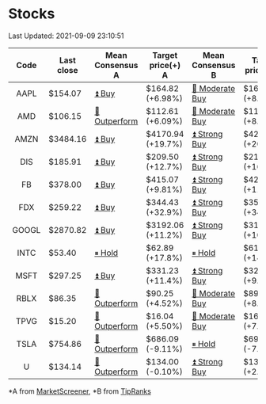 # Stocks
Last Updated: 2021-09-09 23:10:51

|Code|Last close|Mean Consensus A|Target price(+) A|Mean Consensus B|Target price(+) B|
|:--:|-|-|-|-|-|
|AAPL|$154.07|[⏫ Buy](https://m.marketscreener.com/quote/stock/-4849/)|$164.82 (+6.98%)|[🔼 Moderate Buy](https://www.tipranks.com/stocks/aapl/forecast)|$166.64 (+8.14%)|
|AMD|$106.15|[🔼 Outperform](https://m.marketscreener.com/quote/stock/-19475876/)|$112.61 (+6.09%)|[🔼 Moderate Buy](https://www.tipranks.com/stocks/amd/forecast)|$115.92 (+8.56%)|
|AMZN|$3484.16|[⏫ Buy](https://m.marketscreener.com/quote/stock/-12864605/)|$4170.94 (+19.7%)|[⏫ Strong Buy](https://www.tipranks.com/stocks/amzn/forecast)|$4200.80 (+20.07%)|
|DIS|$185.91|[⏫ Buy](https://m.marketscreener.com/quote/stock/-4842/)|$209.50 (+12.7%)|[⏫ Strong Buy](https://www.tipranks.com/stocks/dis/forecast)|$217.00 (+16.13%)|
|FB|$378.00|[⏫ Buy](https://m.marketscreener.com/quote/stock/-10547141/)|$415.07 (+9.81%)|[⏫ Strong Buy](https://www.tipranks.com/stocks/fb/forecast)|$420.07 (+11.13%)|
|FDX|$259.22|[⏫ Buy](https://m.marketscreener.com/quote/stock/-12585/)|$344.43 (+32.9%)|[⏫ Strong Buy](https://www.tipranks.com/stocks/fdx/forecast)|$352.79 (+34.52%)|
|GOOGL|$2870.82|[⏫ Buy](https://m.marketscreener.com/quote/stock/-24203373/)|$3192.06 (+11.2%)|[⏫ Strong Buy](https://www.tipranks.com/stocks/googl/forecast)|$3186.78 (+10.58%)|
|INTC|$53.40|[⏸ Hold](https://m.marketscreener.com/quote/stock/-4829/)|$62.89 (+17.8%)|[⏸ Hold](https://www.tipranks.com/stocks/intc/forecast)|$61.14 (+14.13%)|
|MSFT|$297.25|[⏫ Buy](https://m.marketscreener.com/quote/stock/-4835/)|$331.23 (+11.4%)|[⏫ Strong Buy](https://www.tipranks.com/stocks/msft/forecast)|$329.68 (+9.27%)|
|RBLX|$86.35|[🔼 Outperform](https://m.marketscreener.com/quote/stock/-117793644/)|$90.25 (+4.52%)|[🔼 Moderate Buy](https://www.tipranks.com/stocks/rblx/forecast)|$89.83 (+8.03%)|
|TPVG|$15.20|[🔼 Outperform](https://m.marketscreener.com/quote/stock/-15933327/)|$16.04 (+5.50%)|[🔼 Moderate Buy](https://www.tipranks.com/stocks/tpvg/forecast)|$16.33 (+7.36%)|
|TSLA|$754.86|[🔼 Outperform](https://m.marketscreener.com/quote/stock/-6344549/)|$686.09 (-9.11%)|[⏸ Hold](https://www.tipranks.com/stocks/tsla/forecast)|$697.90 (-7.42%)|
|U|$134.14|[🔼 Outperform](https://m.marketscreener.com/quote/stock/-112492634/)|$134.00 (-0.10%)|[⏫ Strong Buy](https://www.tipranks.com/stocks/u/forecast)|$137.55 (+2.94%)|


*A from [MarketScreener](https://www.marketscreener.com), *B from [TipRanks](https://www.tipranks.com)
